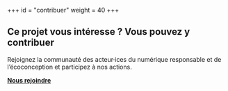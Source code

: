 +++
id = "contribuer"
weight = 40
+++

## Ce projet vous intéresse ? Vous pouvez y contribuer

Rejoignez la communauté des acteur·ices du numérique responsable et de l’écoconception et participez à nos actions.

[**Nous rejoindre**](/nous-rejoindre/)
